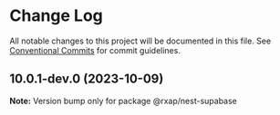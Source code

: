 # Change Log

All notable changes to this project will be documented in this file.
See [Conventional Commits](https://conventionalcommits.org) for commit guidelines.

## 10.0.1-dev.0 (2023-10-09)

**Note:** Version bump only for package @rxap/nest-supabase
